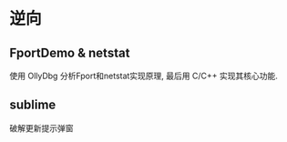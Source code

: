 # 逆向

## FportDemo & netstat
使用 OllyDbg 分析Fport和netstat实现原理, 最后用 C/C++ 实现其核心功能.

## sublime
破解更新提示弹窗